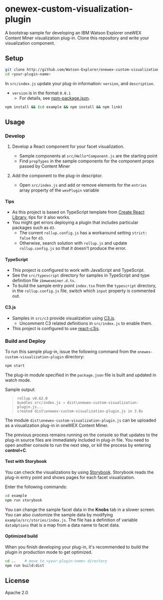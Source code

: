 # onewex-custom-visualization-plugin

A bootstrap sample for developing an IBM Watson Explorer oneWEX Content Miner visualization plug-in. Clone this repository and write your visualization component.

## Setup

```bash
git clone http://github.com/Watson-Explorer/onewex-custom-visualization-plugin.git <your-plugin-name>
cd <your-plugin-name>
```

In `src/index.js` update your plug-in information: `version`, and `description`.
- `version` is in the format `0.0.1`
   - For details, see [npm-package.json](https://docs.npmjs.com/files/package.json).

```bash
npm install && (cd example && npm install && npm link)
```

## Usage

### Develop

1. Develop a React component for your facet visualization.
   - Sample components at `src/Hello*Component.js` are the starting point
   - Find `propTypes` in the sample components for the component props passed by Content Miner

1. Add the component to the plug-in descriptor.
   - Open `src/index.js` and add or remove elements for the `entries` array property of the `wexPlugin` variable

#### Tips
- As this project is based on TypeScript template from [Create React Library](https://www.npmjs.com/package/create-react-library), tips for it also works.
- You might get errors deploying a plugin that includes particular packages such as `d3`.
  - The current `rollup.config.js` has a workaround setting `strict: false` for `d3`.
  - Otherwise, search solution with `rollup.js` and update `rollup.config.js` so that it doesn't produce the error.

#### TypeScript
- This project is configured to work with JavaScript and TypeScript.
- See the `src/typescript` directory for samples in TypeScript and type definition file `ibmwexminer.d.ts`.
- To build the sample entry point `index.tsx` from the `typescript` directory, in the `rollup.config.js` file, switch which `input` property is commented out.

#### C3.js
- Samples in `src/c3` provide visualization using [C3.js](https://c3js.org/).
  - Uncomment C3 related definitions in `src/index.js` to enable them.
- This project is configured to use [react-c3js](https://www.npmjs.com/package/react-c3js).

### Build and Deploy

To run this sample plug-in, issue the following command from the `onewex-custom-visualization-plugin` directory:

```bash
npm start
```

The plug-in module specified in the `package.json` file is built and updated in watch mode.

Sample output:

> ```
> rollup v0.62.0
> bundles src/index.js → dist\onewex-custom-visualization-plugin.js...
> created dist\onewex-custom-visualization-plugin.js in 3.8s
> ```

The module `dist\onewex-custom-visualization-plugin.js` can be uploaded as a visualization plug-in in oneWEX Content Miner.

The previous process remains running on the console so that updates to the plug-in source files are immediately included in plug-in file. You need to open another console to run the next step, or kill the process by entering **control+C**.

#### Test with Storybook

You can check the visualizations by using [Storybook](https://storybook.js.org/). Storybook reads the plug-in entry point and shows pages for each facet visualization.

Enter the following commands:

```bash
cd example
npm run storybook
```

You can change the sample facet data in the **Knobs** tab in a slower screen. You can also customize the sample data by modifying `example/src/stories/index.js`. The file has a definition of variable `dataOptions` that is a map from a data name to facet data.

#### Optimized build

When you finish developing your plug-in, it's recommended to build the plugin in production mode to get optimized.

```bash
cd ..    # move to <your-plugin-name> directory
npm run build:dist
```

## License

Apache 2.0
